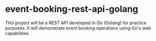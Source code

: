 # event-booking-rest-api-golang

This project will be a REST API developed in Go (Golang) for practice purposes. It will demonstrate event booking operations using Go's web capabilities.
